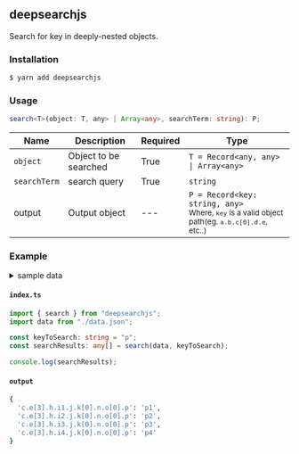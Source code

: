 ## deepsearchjs

Search for key in deeply-nested objects.

### Installation

```bash
$ yarn add deepsearchjs
```

### Usage

```ts
search<T>(object: T, any> | Array<any>, searchTerm: string): P;
```

| Name         | Description           | Required | Type                                                                                                              |
| ------------ | --------------------- | -------- | ----------------------------------------------------------------------------------------------------------------- |
| `object`     | Object to be searched | True     | `T = Record<any, any> \| Array<any>`                                                                              |
| `searchTerm` | search query          | True     | `string`                                                                                                          |
| output       | Output object         | ---      | `P = Record<key: string, any>`<br /><small>Where, `key` is a valid object path(eg. `a.b.c[0].d.e`, etc..)</small> |

### Example

<details>
  <summary>sample data</summary>
  <pre>
    {
      "a": "a",
      "b": "b",
      "c": {
        "d": "d",
        "e": [
          {
            "f": "f",
            "g": "g"
          },
          {
            "f": "f",
            "g": "g"
          },
          {
            "f": "f",
            "g": "g"
          },
          {
            "f": "f",
            "g": "g",
            "h": {
              "i1": {
                "j": {
                  "k": [
                    {
                      "l": "l",
                      "m": "m",
                      "n": {
                        "o": [
                          {
                            "p": "p1"
                          }
                        ]
                      }
                    }
                  ]
                }
              },
              "i2": {
                "j": {
                  "k": [
                    {
                      "l": "l",
                      "m": "m",
                      "n": {
                        "o": [
                          {
                            "p": "p2"
                          }
                        ]
                      }
                    }
                  ]
                }
              },
              "i3": {
                "j": {
                  "k": [
                    {
                      "l": "l",
                      "m": "m",
                      "n": {
                        "o": [
                          {
                            "p": "p3"
                          }
                        ]
                      }
                    }
                  ]
                }
              },
              "i4": {
                "j": {
                  "k": [
                    {
                      "l": "l",
                      "m": "m",
                      "n": {
                        "o": [
                          {
                            "p": "p4"
                          }
                        ]
                      }
                    }
                  ]
                }
              }
            }
          },
          {
            "f": "f",
            "g": "g"
          },
          {
            "f": "f",
            "g": "g"
          },
        ]
      }
    }
  </pre>
</details>

#### **`index.ts`**

```ts
import { search } from "deepsearchjs";
import data from "./data.json";

const keyToSearch: string = "p";
const searchResults: any[] = search(data, keyToSearch);

console.log(searchResults);
```

#### **`output`**

```bash
{
  'c.e[3].h.i1.j.k[0].n.o[0].p': 'p1',
  'c.e[3].h.i2.j.k[0].n.o[0].p': 'p2',
  'c.e[3].h.i3.j.k[0].n.o[0].p': 'p3',
  'c.e[3].h.i4.j.k[0].n.o[0].p': 'p4'
}
```
